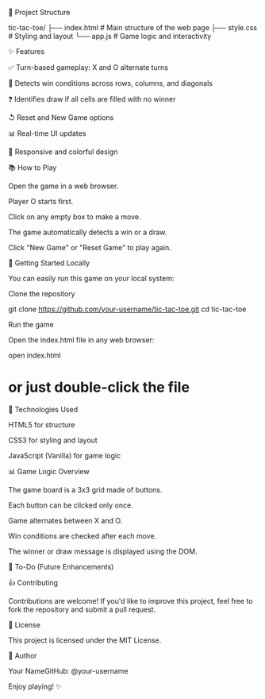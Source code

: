📁 Project Structure

tic-tac-toe/
├── index.html       # Main structure of the web page
├── style.css        # Styling and layout
└── app.js           # Game logic and interactivity

✨ Features

✅ Turn-based gameplay: X and O alternate turns

🎉 Detects win conditions across rows, columns, and diagonals

❓ Identifies draw if all cells are filled with no winner

↺ Reset and New Game options

📊 Real-time UI updates

🌈 Responsive and colorful design

📚 How to Play

Open the game in a web browser.

Player O starts first.

Click on any empty box to make a move.

The game automatically detects a win or a draw.

Click "New Game" or "Reset Game" to play again.

🚀 Getting Started Locally

You can easily run this game on your local system:

Clone the repository

git clone https://github.com/your-username/tic-tac-toe.git
cd tic-tac-toe

Run the game

Open the index.html file in any web browser:

open index.html
# or just double-click the file

📝 Technologies Used

HTML5 for structure

CSS3 for styling and layout

JavaScript (Vanilla) for game logic

📊 Game Logic Overview

The game board is a 3x3 grid made of buttons.

Each button can be clicked only once.

Game alternates between X and O.

Win conditions are checked after each move.

The winner or draw message is displayed using the DOM.

📄 To-Do (Future Enhancements)



👍 Contributing

Contributions are welcome! If you'd like to improve this project, feel free to fork the repository and submit a pull request.

📃 License

This project is licensed under the MIT License.

💼 Author

Your NameGitHub: @your-username

Enjoy playing! ✨



